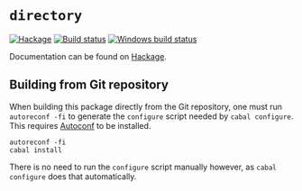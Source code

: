 `directory`
===========

[![Hackage][hi]][hl]
[![Build status][bi]][bl]
[![Windows build status][wi]][wl]

Documentation can be found on [Hackage][hl].

Building from Git repository
----------------------------

When building this package directly from the Git repository, one must run
`autoreconf -fi` to generate the `configure` script needed by `cabal
configure`.  This requires [Autoconf][ac] to be installed.

    autoreconf -fi
    cabal install

There is no need to run the `configure` script manually however, as `cabal
configure` does that automatically.

[hi]: https://img.shields.io/hackage/v/directory.svg
[hl]: https://hackage.haskell.org/package/directory
[bi]: https://travis-ci.org/haskell/directory.svg?branch=master
[bl]: https://travis-ci.org/haskell/directory
[wi]: https://ci.appveyor.com/api/projects/status/github/haskell/directory?svg=true
[wl]: https://ci.appveyor.com/project/Rufflewind/directory
[ac]: https://gnu.org/software/autoconf
